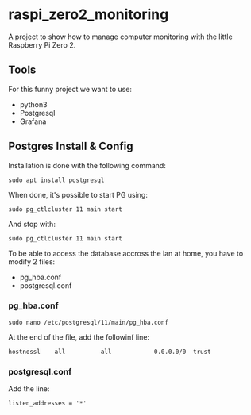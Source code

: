 # raspi_zero2_monitoring

A project to show how to manage computer monitoring with the little Raspberry Pi Zero 2.

## Tools

For this funny project we want to use:
* python3
* Postgresql
* Grafana


## Postgres Install & Config

Installation is done with the following command:

```sudo apt install postgresql```

When done, it's possible to start PG using:

```sudo pg_ctlcluster 11 main start```

And stop with:

```sudo pg_ctlcluster 11 main start```

To be able to access the database accross the lan at home, you have to modify 2 files:

* pg_hba.conf
* postgresql.conf

### pg_hba.conf

```sudo nano /etc/postgresql/11/main/pg_hba.conf```

At the end of the file, add the followinf line:

```hostnossl    all          all            0.0.0.0/0  trust```

### postgresql.conf

Add the line:

```listen_addresses = '*'```




